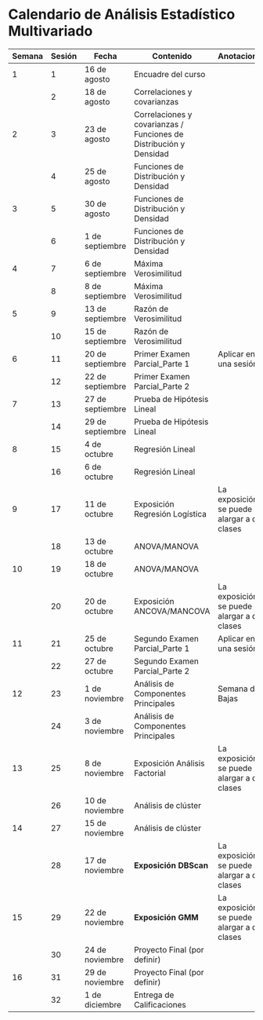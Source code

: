 # Calendario de Análisis Estadístico Multivariado

| Semana | Sesión | Fecha            | Contenido                                                          | Anotaciones                                 |
| ------ | ------ | ---------------- | ------------------------------------------------------------------ | ------------------------------------------- |
| 1      | 1      | 16 de agosto     | Encuadre del curso                                                 |                                             |
|        | 2      | 18 de agosto     | Correlaciones y covarianzas                                        |                                             |
| 2      | 3      | 23 de agosto     | Correlaciones y covarianzas / Funciones de Distribución y Densidad |                                             |
|        | 4      | 25 de agosto     | Funciones de Distribución y Densidad                               |                                             |
| 3      | 5      | 30 de agosto     | Funciones de Distribución y Densidad                               |                                             |
|        | 6      | 1 de septiembre  | Funciones de Distribución y Densidad                               |                                             |
| 4      | 7      | 6 de septiembre  | Máxima Verosimilitud                                               |                                             |
|        | 8      | 8 de septiembre  | Máxima Verosimilitud                                               |                                             |
| 5      | 9      | 13 de septiembre | Razón de Verosimilitud                                             |                                             |
|        | 10     | 15 de septiembre | Razón de Verosimilitud                                             |                                             |
| 6      | 11     | 20 de septiembre | Primer Examen Parcial_Parte 1                                      | Aplicar en una sesión                       |
|        | 12     | 22 de septiembre | Primer Examen Parcial_Parte 2                                      |                                             |
| 7      | 13     | 27 de septiembre | Prueba de Hipótesis Lineal                                         |                                             |
|        | 14     | 29 de septiembre | Prueba de Hipótesis Lineal                                         |                                             |
| 8      | 15     | 4 de octubre     | Regresión Lineal                                                   |                                             |
|        | 16     | 6 de octubre     | Regresión Lineal                                                   |                                             |
| 9      | 17     | 11 de octubre    | Exposición Regresión Logística                                     | La exposición se puede alargar a dos clases |
|        | 18     | 13 de octubre    | ANOVA/MANOVA                                                       |                                             |
| 10     | 19     | 18 de octubre    | ANOVA/MANOVA                                                       |                                             |
|        | 20     | 20 de octubre    | Exposición ANCOVA/MANCOVA                                          | La exposición se puede alargar a dos clases |
| 11     | 21     | 25 de octubre    | Segundo Examen Parcial_Parte 1                                     | Aplicar en una sesión                       |
|        | 22     | 27 de octubre    | Segundo Examen Parcial_Parte 2                                     |                                             |
| 12     | 23     | 1 de noviembre   | Análisis de Componentes Principales                                | Semana de Bajas                             |
|        | 24     | 3 de noviembre   | Análisis de Componentes Principales                                |                                             |
| 13     | 25     | 8 de noviembre   | Exposición Análisis Factorial                                      | La exposición se puede alargar a dos clases |
|        | 26     | 10 de noviembre  | Análisis de clúster                                                |                                             |
| 14     | 27     | 15 de noviembre  | Análisis de clúster                                                |                                             |
|        | 28     | 17 de noviembre  | **Exposición DBScan**                                              | La exposición se puede alargar a dos clases |
| 15     | 29     | 22 de noviembre  | **Exposición GMM**                                                 | La exposición se puede alargar a dos clases |
|        | 30     | 24 de noviembre  | Proyecto Final (por definir)                                       |                                             |
| 16     | 31     | 29 de noviembre  | Proyecto Final (por definir)                                       |                                             |
|        | 32     | 1 de diciembre   | Entrega de Calificaciones                                          |                                             |